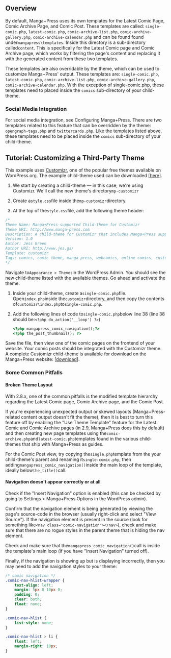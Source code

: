 ## Overview

By default, Manga+Press uses its own templates for the Latest Comic Page, Comic Archive Page, and Comic Post. These templates are called: `single-comic.php`, `latest-comic.php`, `comic-archive-list.php`, `comic-archive-gallery.php`, `comic-archive-calendar.php` and can be found found under`mangapress\templates`. Inside this directory is a sub-directory called`content`. This is specifically for the Latest Comic page and Comic Archive page, which works by filtering the page's content and replacing it with the generated content from these two templates.

These templates are also overridable by the theme, which can be used to customize Manga+Press' output. These templates are: `single-comic.php`, `latest-comic.php`, `comic-archive-list.php`, `comic-archive-gallery.php`, `comic-archive-calendar.php`. With the exception of single-comic.php, these templates need to placed inside the `comics` sub-directory of your child-theme.

### Social Media Integration

For social media integration, see Configuring Manga+Press. There are two templates related to this feature that can be overridden by the theme:` opengraph-tags.php` and `twittercards.php`. Like the templates listed above, these templates need to be placed inside the `comics` sub-directory of your child-theme.

## Tutorial: Customizing a Third-Party Theme

This example uses [Customizr](http://themesandco.com/customizr), one of the popular free themes available on WordPress.org. The example child-theme used can be downloaded \[[here](http://www.manga-press.com/uploads/2014/11/mp-customizr.tar.gz)\].

1. We start by creating a child-theme — in this case, we're using Customizr. We'll call the new theme's directory`mp-customizr`

2. Create a`style.css`file inside the`mp-customizr`directory.

3. At the top of the`style.css`file, add the following theme header:

```css
/*
Theme Name: Manga+Press-supported Child-theme for Customizr
Theme URI: http://www.manga-press.com
Description: A child-theme for Customizr that includes Manga+Press support
Version: 1.0
Author: Jess Green
Author URI: http://www.jes.gs/
Template: customizr
Tags: comics, comic theme, manga press, webcomics, online comics, customizr
*/
```

Navigate to`Appearance > Themes`in the WordPress Admin. You should see the new child-theme listed with the available themes. Go ahead and activate the theme.

1. Inside your child-theme, create a`single-comic.php`file. Open`index.php`inside the`customizr`directory, and then copy the contents of`customizr\index.php`to`single-comic.php`.

2. Add the following lines of code to`single-comic.php`below line 38 \(line 38 should be:`<?php do_action('__loop') ?>`\)

   ```php
   <?php mangapress_comic_navigation();?>
   <?php the_post_thumbnail(); ?>
   ```

Save the file, then view one of the comic pages on the frontend of your website. Your comic posts should be integrated with the Customizr theme. A complete Customizr child-theme is available for download on the Manga+Press website: \[[download](http://www.manga-press.com/uploads/2014/11/mp-customizr.tar.gz)\].

### Some Common Pitfalls

#### Broken Theme Layout

With 2.8.x, one of the common pitfalls is the modified template hierarchy regarding the Latest Comic page, Comic Archive page, and the Comic Post.

If you're experiencing unexpected output or skewed layouts \(Manga+Press-related content output doesn't fit the theme\), then it is best to turn this feature off by enabling the "Use Theme Template" feature for the Latest Comic and Comic Archive pages \(in 2.9, Manga+Press does this by default\) and then creating new page templates using the`comic-archive.php`and`latest-comic.php`templates found in the various child-themes that ship with Manga+Press as guides.

For the Comic Post view, try copying the`single.php`template from the your child-theme's parent and renaming it`single-comic.php`, then adding`mangapress_comic_navigation()`inside the main loop of the template, ideally below`the_title()`call.

#### Navigation doesn't appear correctly or at all

Check if the "Insert Navigation" option is enabled \(this can be checked by going to Settings &gt; Manga+Press Options in the WordPress admin\).

Confirm that the navigation element is being generated by viewing the page's source-code in the browser \(usually right-click and select "View Source"\). If the navigation element is present in the source \(look for something like`<nav class="comic-navigation"></nav>`\), check and make sure that there are no rogue styles in the parent theme that is hiding the nav element.

Check and make sure that the`mangapress_comic_navigation()`call is inside the template's main loop \(if you have "Insert Navigation" turned off\).

Finally, if the navigation is showing up but is displaying incorrectly, then you may need to add the navigation styles to your theme:

```css
/* comic navigation */
.comic-nav-hlist-wrapper {
    text-align: left;
    margin: 5px 0 10px 0;
    padding: 0;
    clear: both;
    float: none;
}

.comic-nav-hlist {
    list-style: none;
}

.comic-nav-hlist > li {
    float: left;
    margin-right: 10px;
}
```



